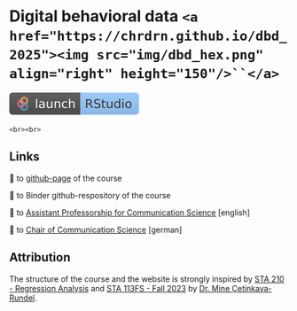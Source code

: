 # Digital behavioral data `<a href="https://chrdrn.github.io/dbd_2025"><img src="img/dbd_hex.png" align="right" height="150"/>``</a>`

<!-- badges: start -->

[![Binder RStudio (TBD)](https://raw.githubusercontent.com/faucommsci/teaching_materials/main/images/badges/badge-binder_rstudio.svg)]()

<!-- badges: end -->

`<br><br>`

## Links

🔗 to [github-page](https://chrdrn.github.io/dbd_2025/) of the course

🚧 to Binder github-respository of the course

🔗 to [Assistant Professorship for Communication Science](https://www.communicationscience.rw.fau.de/) \[english\]

🔗 to [Chair of Communication Science](https://www.kowi.rw.fau.de/) \[german\]

## Attribution

The structure of the course and the website is strongly inspired by [STA 210 - Regression Analysis](https://github.com/sta210-s22/website) and [STA 113FS - Fall 2023](https://github.com/sta113-f23) by [Dr. Mine Çetinkaya-Rundel](http://mine-cr.com/).
